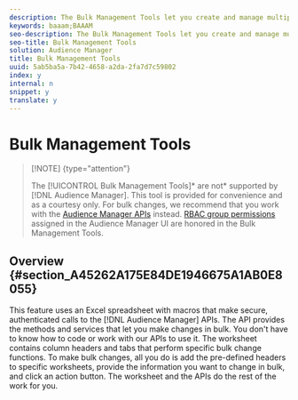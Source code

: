 ```yaml
---
description: The Bulk Management Tools let you create and manage multiple objects at once with single operation. You can use Bulk Management Tools to work with data sources, derived signals, destinations, folders, segments, and traits.
keywords: baaam;BAAAM
seo-description: The Bulk Management Tools let you create and manage multiple objects at once with single operation. You can use Bulk Management Tools to work with data sources, derived signals, destinations, folders, segments, and traits.
seo-title: Bulk Management Tools
solution: Audience Manager
title: Bulk Management Tools
uuid: 5ab5ba5a-7b42-4658-a2da-2fa7d7c59802
index: y
internal: n
snippet: y
translate: y
---
```


# Bulk Management Tools


>[!NOTE] {type="attention"}
>
>The [!UICONTROL  Bulk Management Tools]* are not* supported by [!DNL  Audience Manager]. This tool is provided for convenience and as a courtesy only. For bulk changes, we recommend that you work with the [ Audience Manager APIs](https://marketing.adobe.com/resources/help/en_US/aam/?f=c_api.html) instead. [ RBAC group permissions](../../c_features/c_administration/c_administration.md#concept_A606A162611E4256BB80F60715282296) assigned in the Audience Manager UI are honored in the Bulk Management Tools. 



## Overview {#section_A45262A175E84DE1946675A1AB0E8055}

This feature uses an Excel spreadsheet with macros that make secure, authenticated calls to the [!DNL  Audience Manager] APIs. The API provides the methods and services that let you make changes in bulk. You don't have to know how to code or work with our APIs to use it. The worksheet contains column headers and tabs that perform specific bulk change functions. To make bulk changes, all you do is add the pre-defined headers to specific worksheets, provide the information you want to change in bulk, and click an action button. The worksheet and the APIs do the rest of the work for you. 
